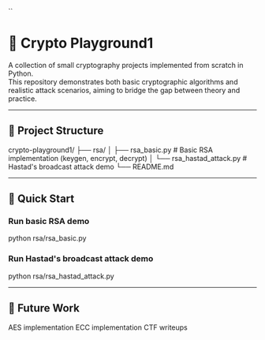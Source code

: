 ``
# 🔐 Crypto Playground1
A collection of small cryptography projects implemented from scratch in Python.  
This repository demonstrates both basic cryptographic algorithms and realistic attack scenarios, aiming to bridge the gap between theory and practice.

---

## 📁 Project Structure
crypto-playground1/
├── rsa/
│   ├── rsa_basic.py           # Basic RSA implementation (keygen, encrypt, decrypt)
│   └── rsa_hastad_attack.py   # Hastad's broadcast attack demo
└── README.md

---

## 🚀 Quick Start
### Run basic RSA demo
python rsa/rsa_basic.py

### Run Hastad's broadcast attack demo
python rsa/rsa_hastad_attack.py

---

## 📌 Future Work
 AES implementation
 ECC implementation
 CTF writeups
```







